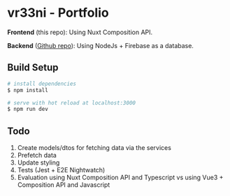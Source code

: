 # vr33ni - Portfolio

**Frontend** (this repo): Using Nuxt Composition API.

**Backend** ([Github repo](https://github.com/vr33ni/web-portfolio-backend)): Using NodeJs + Firebase as a database.

## Build Setup

```bash
# install dependencies
$ npm install

# serve with hot reload at localhost:3000
$ npm run dev
```

## Todo

1. Create models/dtos for fetching data via the services
2. Prefetch data
3. Update styling
4. Tests (Jest + E2E Nightwatch)
5. Evaluation using Nuxt Composition API and Typescript vs using Vue3 + Composition API and Javascript
